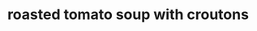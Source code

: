 ---
id: 5c1d089f30bcf7001497debd
servings: 8
notes:
directions: '1. preheat the oven to 500 degrees f.

2. prepare the tomatoes. in a large bowl
 mix the tomatoes
 1/4 cup of the oil
 the vinegar
 garlic
 salt
 and pepper
 to taste. spread the tomatoes out on a non-reactive baking sheet. roast the tomatoes in the oven until very dark in spots
 35 to 40 minutes. remove and allow to cool a bit.

3. prepare the bruschetta. cut the bread crosswise into slices about 1-inch thick (you will need 8 slices). lightly brush the slices on both sides with oil and season with salt. place the slices on a baking sheet and toast in the oven until the bruschetta are golden brown and just beginning to crisp
 about 6 minutes.

4. in a large saucepan over medium heat
 combine remaining 1/4 cup oil
 the onions
 and a pinch of salt. cook until the onions are very soft
 8 to 10 minutes
 stirring occasionally. add the 2 cups basil leaves and saute with the onions for about 1 minute.

5. add the roasted tomatoes and water to the saucepan. bring the mixture to a simmer and cook for 10 minutes. season with salt and pepper
 to taste. puree the tomato mixture in a blender. start the motor at a slow speed and increase gradually. alternatively you can use an immersion blender right in the pot. the mixture should be very smooth. you should have about 8 cups. you can prepare the soup to this point and refrigerate it. when ready to serve
 pour the soup into a medium saucepan and bring it to a slow simmer over medium heat.

6. serve the soup. place 1 bruschetta in the center of each shallow soup bowl. pour the soup around each bruschetta. garnish with torn basil leaves.'
ingredients: '12 large (about 4 pounds) tomatoes
 stemmed and quartered
1/2 cup extra-virgin olive oil
 divided
1/4 cup good-quality balsamic vinegar
12 large garlic cloves
 peeled
salt
1/2 teaspoon freshly ground black pepper
1 cup chopped yellow onions
2 cups lightly packed fresh basil leaves
 plus few leaves torn for garnish
2 cups cold water

for the bruschetta:
1 loaf country-style bread
extra-virgin olive oil'
rating: 4
ease: intermediate

category: main course
href: 'https: //www.foodnetwork.com/recipes/michael-chiarello/roasted-tomato-soup-with-croutons-recipe-1916586'
totalTime: 1 hour 35 minutes
cookTime: 1 hour 10 minutes
prepTime: 25 minutes
title: roasted tomato soup with croutons
path: /roasted-tomato-soup-with-croutons
---